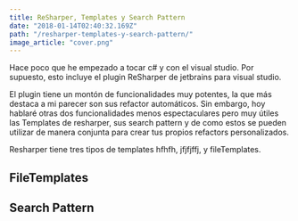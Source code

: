 ```yaml
---
title: ReSharper, Templates y Search Pattern
date: "2018-01-14T02:40:32.169Z"
path: "/resharper-templates-y-search-pattern/"
image_article: "cover.png"
---
```


Hace poco que he empezado a tocar c# y con el visual studio.
Por supuesto, esto incluye el plugin ReSharper de jetbrains para visual studio.

El plugin tiene un montón de funcionalidades muy potentes, la que más destaca a 
mi parecer son sus refactor automáticos. Sin embargo, hoy hablaré otras dos funcionalidades
menos espectaculares pero muy útiles las Templates de resharper, sus search pattern y de como
estos se pueden utilizar de manera conjunta para crear tus propios refactors personalizados.


Resharper tiene tres tipos de templates hfhfh, jfjfjffj, y fileTemplates.


FileTemplates
-------------------------

Search Pattern
-------------------------


